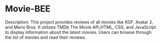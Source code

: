 # Movie-BEE
Description: This project provides reviews of all movies like KGF, Avatar 2, and Mario Bros. It utilizes TMDb The Movie APi,HTML, CSS, and JavaScript to display information about the latest movies. Users can browse through the list of movies and read their reviews.
